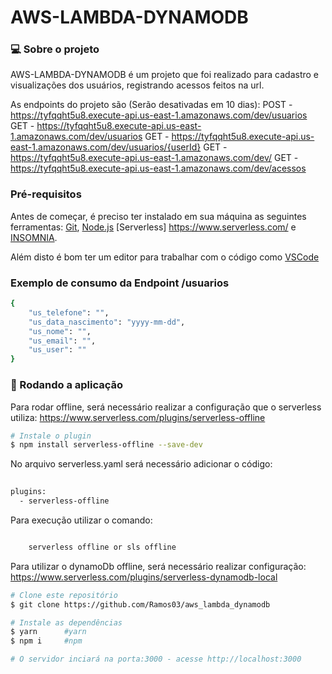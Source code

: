 # AWS-LAMBDA-DYNAMODB

### 💻 Sobre o projeto

AWS-LAMBDA-DYNAMODB é um projeto que foi realizado para cadastro e visualizações dos usuários, registrando acessos feitos na url.

As endpoints do projeto são (Serão desativadas em 10 dias):
    POST - https://tyfqqht5u8.execute-api.us-east-1.amazonaws.com/dev/usuarios
    GET - https://tyfqqht5u8.execute-api.us-east-1.amazonaws.com/dev/usuarios
    GET - https://tyfqqht5u8.execute-api.us-east-1.amazonaws.com/dev/usuarios/{userId}
    GET - https://tyfqqht5u8.execute-api.us-east-1.amazonaws.com/dev/
    GET - https://tyfqqht5u8.execute-api.us-east-1.amazonaws.com/dev/acessos

### Pré-requisitos

Antes de começar, é preciso ter instalado em sua máquina as seguintes ferramentas:
[Git](https://git-scm.com), [Node.js](https://nodejs.org/en/) [Serverless] https://www.serverless.com/ e [INSOMNIA](https://insomnia.rest/download).

Além disto é bom ter um editor para trabalhar com o código como [VSCode](https://code.visualstudio.com/)

### Exemplo de consumo da Endpoint /usuarios
```bash
{
	"us_telefone": "",
	"us_data_nascimento": "yyyy-mm-dd",
	"us_nome": "",
	"us_email": "",
	"us_user": ""
}
```
### 🎲 Rodando a aplicação

Para rodar offline, será necessário realizar a configuração que o serverless utiliza:
https://www.serverless.com/plugins/serverless-offline

```bash
# Instale o plugin
$ npm install serverless-offline --save-dev

```
No arquivo serverless.yaml será necessário adicionar o código: 

```bash
    	
plugins:
  - serverless-offline

```

Para execução utilizar o comando:

```bash

    serverless offline or sls offline

```

Para utilizar o dynamoDb offline, será necessário realizar configuração:
https://www.serverless.com/plugins/serverless-dynamodb-local


```bash
# Clone este repositório
$ git clone https://github.com/Ramos03/aws_lambda_dynamodb

# Instale as dependências
$ yarn      #yarn
$ npm i     #npm

# O servidor inciará na porta:3000 - acesse http://localhost:3000 
```